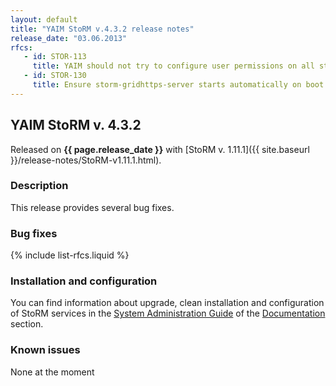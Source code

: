 ```yaml
---
layout: default
title: "YAIM StoRM v.4.3.2 release notes"
release_date: "03.06.2013"
rfcs:
   - id: STOR-113
     title: YAIM should not try to configure user permissions on all storage areas
   - id: STOR-130
     title: Ensure storm-gridhttps-server starts automatically on boot.
---
```



## YAIM StoRM v. 4.3.2

Released on **{{ page.release_date }}** with [StoRM v. 1.11.1]({{ site.baseurl }}/release-notes/StoRM-v1.11.1.html).

### Description

This release provides several bug fixes.

### Bug fixes

{% include list-rfcs.liquid %}

### Installation and configuration

You can find information about upgrade, clean installation and configuration of StoRM services in the [System Administration Guide][storm-sysadmin-guide] of the [Documentation][storm-documentation] section.

### Known issues

None at the moment

[storm-documentation]: {{site.baseurl}}/documentation.html
[storm-sysadmin-guide]: {{site.baseurl}}/documentation/sysadmin-guide/1.11.1
